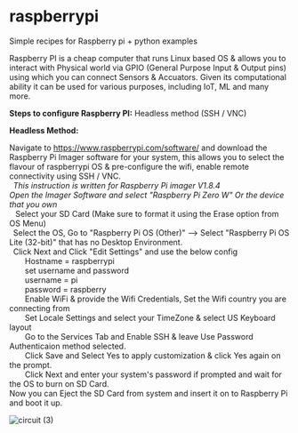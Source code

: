 # raspberrypi

Simple recipes for Raspberry pi + python examples

Raspberry PI is a cheap computer that runs Linux based OS & allows you to interact with Physical world via GPIO (General Purpose Input & Output pins) using which you can connect Sensors & Accuators. Given its computational ability it can be used for various purposes, including IoT, ML and many more.

**Steps to configure Raspberry PI:**
  Headless method (SSH / VNC)

**Headless Method:** 

Navigate to https://www.raspberrypi.com/software/ and download the Raspberry Pi Imager software for your system, this allows you to select the flavour of raspberrypi OS & pre-configure the wifi, enable remote connectivity using SSH / VNC. <br> 
     &ensp;_This instruction is written for Raspberry Pi imager V1.8.4_ <br> 
     *Open the Imager Software and select "Raspberry Pi Zero W" Or the device that you own <br> 
     &ensp;* Select your SD Card (Make sure to format it using the Erase option from OS Menu) <br> 
     &ensp;Select the OS, Go to "Raspberry Pi OS (Other)" --> Select "Raspberry Pi OS Lite (32-bit)" that has no Desktop Environment. <br> 
     &ensp;Click Next and Click "Edit Settings" and use the below config <br> 
&ensp;&ensp;&ensp;&ensp;Hostname = raspberrypi <br> 
&ensp;&ensp;&ensp;&ensp;set username and password <br> 
&ensp;&ensp;&ensp;&ensp;username = pi <br> 
&ensp;&ensp;&ensp;&ensp;password = raspberry <br> 
&ensp;&ensp;&ensp;&ensp;Enable WiFi & provide the Wifi Credentials, Set the Wifi country you are connecting from <br> 
&ensp;&ensp;&ensp;&ensp;Set Locale Settings and select your TimeZone & select US Keyboard layout <br> 
&ensp;&ensp;&ensp;&ensp;Go to the Services Tab and Enable SSH & leave Use Password Authenticaion method selected. <br> 
&ensp;&ensp;&ensp;&ensp;Click Save and Select Yes to apply customization & click Yes again on the prompt. <br> 
&ensp;&ensp;&ensp;&ensp;Click Next and enter your system's password if prompted and wait for the OS to burn on SD Card. <br> 
     Now you can Eject the SD Card from system and insert it on to Raspberry Pi and boot it up. <br> 
     
  

![circuit (3)](https://github.com/sreeramtkd/raspberrypi/assets/25638554/067811ea-2c3a-4706-b35d-34977430606f)
